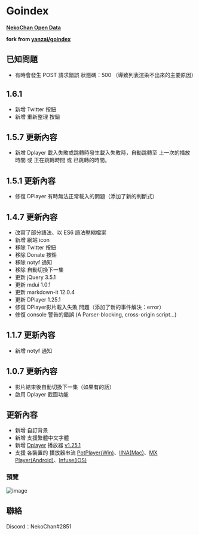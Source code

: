 # Goindex

**[NekoChan Open Data](https://nekochan.ml)**

**fork from [yanzai/goindex](https://github.com/yanzai/goindex)**

## 已知問題
- 有時會發生 POST 請求錯誤 狀態碼：500 （導致列表渲染不出來的主要原因）

## 1.6.1
- 新增 Twitter 按鈕
- 新增 重新整理 按鈕

## 1.5.7 更新內容
- 新增 Dplayer 載入失敗或跳轉時發生載入失敗時，自動跳轉至 上一次的播放時間 或 正在跳轉時間 或 已跳轉的時間。

## 1.5.1 更新內容
- 修復 DPlayer 有時無法正常載入的問題（添加了新的判斷式）

## 1.4.7 更新內容
- 改寫了部分語法、以 ES6 語法壓縮檔案
- 新增 網站 icon
- 移除 Twitter 按鈕
- 移除 Donate 按鈕 
- 移除 notyf 通知
- 移除 自動切換下一集
- 更新 jQuery 3.5.1
- 更新 mdui 1.0.1
- 更新 markdown-it 12.0.4
- 更新 DPlayer 1.25.1
- 修復 DPlayer影片載入失敗 問題（添加了新的事件解決：error）
- 修復 console 警告的錯誤 (A Parser-blocking, cross-origin script...)

## 1.1.7 更新內容
- 新增 notyf 通知

## 1.0.7 更新內容
- 影片結束後自動切換下一集（如果有的話）
- 啟用 Dplayer 截圖功能

## 更新內容
- 新增 自訂背景
- 新增 支援繁體中文字體
- 新增 [Dplayer](https://github.com/MoePlayer/DPlayer) 播放器 [v1.25.1](https://github.com/MoePlayer/DPlayer/releases/tag/v1.25.1)
- 支援 各裝置的 播放器串流 [PotPlayer(Win)](https://potplayer.daum.net/?lang=zh_TW)、[IINA(Mac)](https://iina.io/)、[MX Player(Android)](https://play.google.com/store/apps/details?id=com.mxtech.videoplayer.ad)、[Infuse(iOS)](https://apps.apple.com/tw/app/infuse-6/id1136220934)

### 預覽
![image](https://i.imgur.com/girkvqP.png)

## 聯絡
Discord：NekoChan#2851
